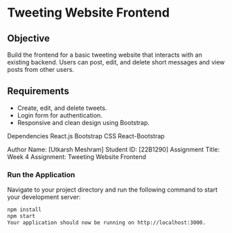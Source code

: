 # Tweeting Website Frontend

## Objective
Build the frontend for a basic tweeting website that interacts with an existing backend. Users can post, edit, and delete short messages and view posts from other users.

## Requirements
- Create, edit, and delete tweets.
- Login form for authentication.
- Responsive and clean design using Bootstrap.



Dependencies
React.js
Bootstrap CSS
React-Bootstrap

Author
Name: [Utkarsh Meshram]
Student ID: [22B1290]
Assignment Title: Week 4 Assignment: Tweeting Website Frontend


### Run the Application

Navigate to your project directory and run the following command to start your development server:

```sh
npm install
npm start
Your application should now be running on http://localhost:3000.